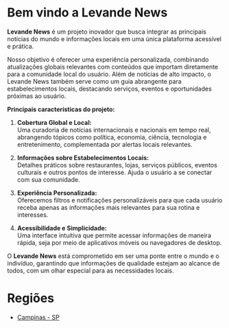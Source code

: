 # Bem vindo a Levande News
**Levande News** é um projeto inovador que busca integrar as principais notícias do mundo e informações locais em uma única plataforma acessível e prática. 

Nosso objetivo é oferecer uma experiência personalizada, combinando atualizações globais relevantes com conteúdos que importam diretamente para a comunidade local do usuário. Além de notícias de alto impacto, o Levande News também serve como um guia abrangente para estabelecimentos locais, destacando serviços, eventos e oportunidades próximas ao usuário.

**Principais características do projeto:**

1. **Cobertura Global e Local:**  
   Uma curadoria de notícias internacionais e nacionais em tempo real, abrangendo tópicos como política, economia, ciência, tecnologia e entretenimento, complementada por alertas locais relevantes.

2. **Informações sobre Estabelecimentos Locais:**  
   Detalhes práticos sobre restaurantes, lojas, serviços públicos, eventos culturais e outros pontos de interesse. Ajuda o usuário a se conectar com sua comunidade.

3. **Experiência Personalizada:**  
   Oferecemos filtros e notificações personalizáveis para que cada usuário receba apenas as informações mais relevantes para sua rotina e interesses.

4. **Acessibilidade e Simplicidade:**  
   Uma interface intuitiva que permite acessar informações de maneira rápida, seja por meio de aplicativos móveis ou navegadores de desktop.

O **Levande News** está comprometido em ser uma ponte entre o mundo e o indivíduo, garantindo que informações de qualidade estejam ao alcance de todos, com um olhar especial para as necessidades locais.

# Regiões
- [Campinas - SP](/latam/brazil/sao-paulo/campinas/)
